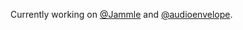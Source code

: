 Currently working on [@Jammle](https://github.com/Jammle) and [@audioenvelope](https://github.com/audioenvelope).
